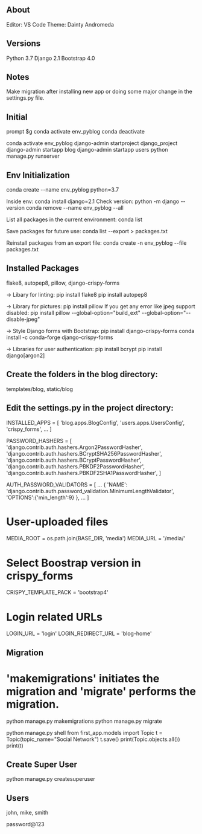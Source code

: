 About
---------------
Editor: VS Code
Theme: Dainty Andromeda


Versions
--------
Python 3.7
Django 2.1
Bootstrap 4.0

Notes
-----
Make migration after installing new app or doing some major change in the settings.py file.


Initial
-------
prompt $g
conda activate env_pyblog
conda deactivate

conda activate env_pyblog
django-admin startproject django_project
django-admin startapp blog
django-admin startapp users
python manage.py runserver


Env Initialization
------------------
conda create --name env_pyblog python=3.7

Inside env:
conda install django=2.1
Check version: python -m django --version
conda remove --name env_pyblog --all

List all packages in the current environment:
conda list

Save packages for future use:
conda list --export > packages.txt

Reinstall packages from an export file:
conda create -n env_pyblog --file packages.txt


Installed Packages
------------------
flake8, autopep8, pillow, django-crispy-forms

-> Libary for linting:
pip install flake8
pip install autopep8

-> Library for pictures:
pip install pillow
If you get any error like jpeg support disabled:
pip install pillow --global-option="build_ext" --global-option="--disable-jpeg"

-> Style Django forms with Bootstrap:
pip install django-crispy-forms
conda install -c conda-forge django-crispy-forms

-> Libraries for user authentication:
pip install bcrypt
pip install django[argon2]


Create the folders in the blog directory:
-----------------------------------------
templates/blog, static/blog


Edit the settings.py in the project directory:
----------------------------------------------

INSTALLED_APPS = [
    'blog.apps.BlogConfig',
    'users.apps.UsersConfig',
    'crispy_forms',
    ...
]

PASSWORD_HASHERS = [
    'django.contrib.auth.hashers.Argon2PasswordHasher',
    'django.contrib.auth.hashers.BCryptSHA256PasswordHasher',
    'django.contrib.auth.hashers.BCryptPasswordHasher',
    'django.contrib.auth.hashers.PBKDF2PasswordHasher',
    'django.contrib.auth.hashers.PBKDF2SHA1PasswordHasher',
]

AUTH_PASSWORD_VALIDATORS = [
    ...
    {
        'NAME': 'django.contrib.auth.password_validation.MinimumLengthValidator',
        'OPTIONS':{'min_length':9}
    },
    ...
]

# User-uploaded files
MEDIA_ROOT = os.path.join(BASE_DIR, 'media')
MEDIA_URL = '/media/'

# Select Boostrap version in crispy_forms
CRISPY_TEMPLATE_PACK = 'bootstrap4'

# Login related URLs
LOGIN_URL = 'login'
LOGIN_REDIRECT_URL = 'blog-home'


Migration
---------
# 'makemigrations' initiates the migration and 'migrate' performs the migration.
python manage.py makemigrations
python manage.py migrate


python manage.py shell
from first_app.models import Topic
t = Topic(topic_name="Social Network")
t.save()
print(Topic.objects.all())
print(t)


Create Super User
-----------------
python manage.py createsuperuser


Users
-----
john, mike, smith

password@123
